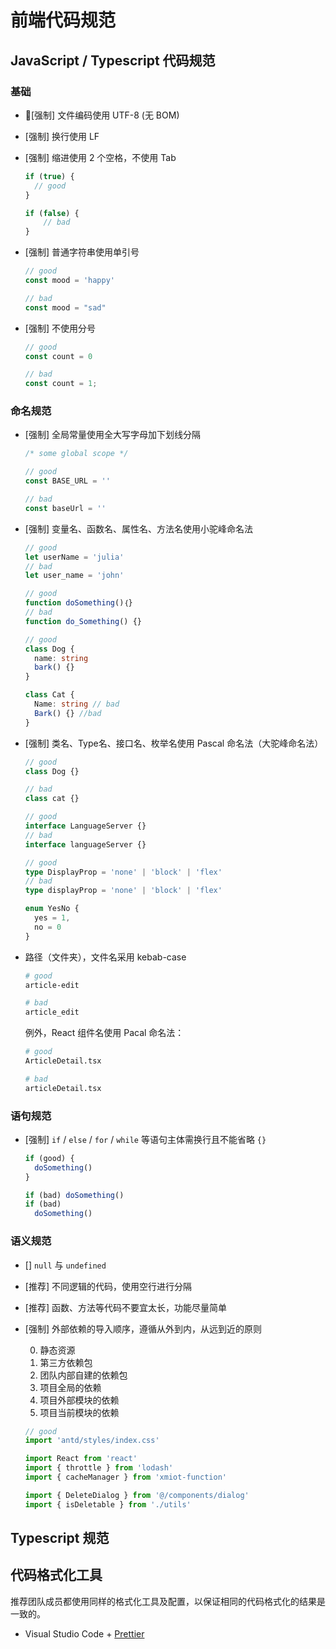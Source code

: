 # 前端代码规范

## JavaScript / Typescript 代码规范

### 基础

- [强制] 文件编码使用 UTF-8 (无 BOM)

- [强制] 换行使用 LF

- [强制] 缩进使用 2 个空格，不使用 Tab

  ```ts
  if (true) {
    // good
  }

  if (false) {
      // bad
  }
  ```

- [强制] 普通字符串使用单引号

  ```ts
  // good
  const mood = 'happy'

  // bad
  const mood = "sad"
  ```

- [强制] 不使用分号

  ```ts
  // good
  const count = 0

  // bad
  const count = 1;
  ```

### 命名规范

- [强制] 全局常量使用全大写字母加下划线分隔

  ```ts
  /* some global scope */

  // good
  const BASE_URL = ''

  // bad
  const baseUrl = ''
  ```

- [强制] 变量名、函数名、属性名、方法名使用小驼峰命名法

  ```ts
  // good
  let userName = 'julia'
  // bad
  let user_name = 'john'

  // good
  function doSomething()｛}
  // bad
  function do_Something() {}

  // good
  class Dog {
    name: string
    bark() {}
  }

  class Cat {
    Name: string // bad
    Bark() {} //bad
  }
  ```

- [强制] 类名、Type名、接口名、枚举名使用 Pascal 命名法（大驼峰命名法）

  ```ts
  // good
  class Dog {}

  // bad
  class cat {}

  // good
  interface LanguageServer {}
  // bad
  interface languageServer {}

  // good
  type DisplayProp = 'none' | 'block' | 'flex'
  // bad
  type displayProp = 'none' | 'block' | 'flex'

  enum YesNo {
    yes = 1,
    no = 0
  }
  ```

- 路径（文件夹），文件名采用 kebab-case

  ```bash
  # good
  article-edit

  # bad
  article_edit
  ```

  例外，React 组件名使用 Pacal 命名法：

  ```bash
  # good
  ArticleDetail.tsx

  # bad
  articleDetail.tsx
  ```

### 语句规范

- [强制] `if` / `else` / `for` / `while` 等语句主体需换行且不能省略 `{}`
  ```ts
  if (good) {
    doSomething()
  }

  if (bad) doSomething()
  if (bad)
    doSomething()
  ```

### 语义规范

- [] `null` 与 `undefined`

- [推荐] 不同逻辑的代码，使用空行进行分隔

- [推荐] 函数、方法等代码不要宜太长，功能尽量简单

- [强制] 外部依赖的导入顺序，遵循从外到内，从远到近的原则

  0. 静态资源
  1. 第三方依赖包
  2. 团队内部自建的依赖包
  3. 项目全局的依赖
  4. 项目外部模块的依赖
  5. 项目当前模块的依赖

  ```ts
  // good
  import 'antd/styles/index.css'

  import React from 'react'
  import { throttle } from 'lodash'
  import { cacheManager } from 'xmiot-function'

  import { DeleteDialog } from '@/components/dialog'
  import { isDeletable } from './utils'
  ```

## Typescript 规范

## 代码格式化工具

推荐团队成员都使用同样的格式化工具及配置，以保证相同的代码格式化的结果是一致的。

- Visual Studio Code + [Prettier](https://marketplace.visualstudio.com/items?itemName=esbenp.prettier-vscode)
